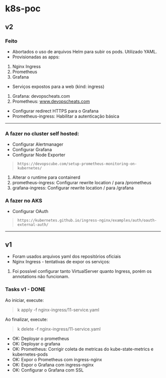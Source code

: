 # k8s-poc

## v2
### Feito

- Abortados o uso de arquivos Helm para subir os pods. Utilizado YAML.
- Provisionadas as apps:
1) Nginx Ingress
2) Prometheus
3) Grafana
- Serviços expostos para a web (kind: ingress)
1) Grafana: devopscheats.com
2) Prometheus: www.devopscheats.com
- Configurar redirect HTTPS para o Grafana
- Prometheus-ingress: Habilitar a autenticação básica

---

### A fazer no cluster self hosted:

- Configurar Alertmanager
- Configurar Grafana
- Configurar Node Exporter
>     https://devopscube.com/setup-prometheus-monitoring-on-kubernetes/

1) Alterar o runtime para containerd
2) prometheus-ingress: Configurar rewrite location / para /prometheus
3) grafana-ingress: Configurar rewrite location / para /grafana


### A fazer no AKS
- Configurar OAuth
>     https://kubernetes.github.io/ingress-nginx/examples/auth/oauth-external-auth/

---

## v1
* Foram usados arquivos yaml dos repositórios oficiais
* Nginx Ingress - tentativas de expor os serviços:
1) Foi possível configurar tanto VirtualServer quanto Ingress, porém os annotations não funcionam.

### Tasks v1 - DONE

Ao iniciar, execute:
> k apply -f nginx-ingress/11-service.yaml

Ao finalizar, execute:
> k delete -f nginx-ingress/11-service.yaml

- OK: Deployar o prometheus
- OK: Deployar o grafana
- OK: Prometheus: Corrigir coleta de metricas do kube-state-metrics e kubernetes-pods
- OK: Expor o Prometheus com ingress-nginx
- OK: Expor o Grafana com ingress-nginx
- OK: Configurar o Grafana com SSL

